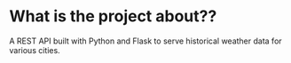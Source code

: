# What is the project about??
A REST API built with Python and Flask to serve historical weather data for various cities.
